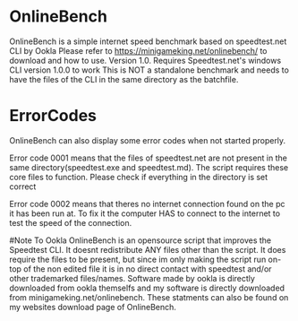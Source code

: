 # OnlineBench
OnlineBench is a simple internet speed benchmark based on speedtest.net CLI by Ookla
Please refer to https://minigameking.net/onlinebench/ to download and how to use.
Version 1.0. Requires Speedtest.net's windows CLI version 1.0.0 to work
This is NOT a standalone benchmark and needs to have the files of the CLI in the same directory as the batchfile.

# ErrorCodes

OnlineBench can also display some error codes when not started properly.

Error code 0001 means that the files of speedtest.net are not present in the same directory(speedtest.exe and speedtest.md). The script requires these core files to function.
Please check if everything in the directory is set correct

Error code 0002 means that theres no internet connection found on the pc it has been run at.
To fix it the computer HAS to connect to the internet to test the speed of the connection.


#Note To Ookla
OnlineBench is an opensource script that improves the Speedtest CLI. It doesnt redistribute ANY files other than the script. It does require the files to be present, but since im only making the script run on-top of the non edited file it is in no direct contact with speedtest and/or other trademarked files/names. Software made by ookla is directly downloaded from ookla themselfs and my software is directly downloaded from minigameking.net/onlinebench. These statments can also be found on my websites download page of OnlineBench.
